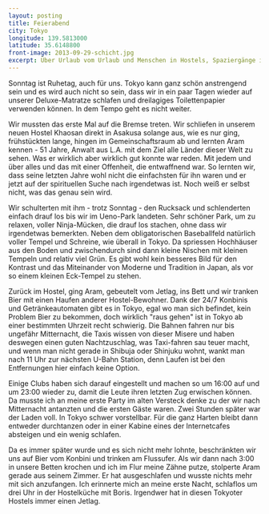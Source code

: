 ```yaml
---
layout: posting
title: Feierabend
city: Tokyo
longitude: 139.5813000
latitude: 35.6148800
front-image: 2013-09-29-schicht.jpg
excerpt: Über Urlaub vom Urlaub und Menschen in Hostels, Spaziergänge im Park und Tempel zwischen Hochhäusern, als auch die Öffnungszeiten der U-Bahn und wie sie die Parties in Tokyo beeinflussen.
---
```


Sonntag ist Ruhetag, auch für uns. Tokyo kann ganz schön anstrengend sein und es wird auch nicht so sein, dass wir in ein paar Tagen wieder auf unserer Deluxe-Matratze schlafen und dreilagiges Toilettenpapier verwenden können. In dem Tempo geht es nicht weiter.

Wir mussten das erste Mal auf die Bremse treten. Wir schliefen in unserem neuen Hostel Khaosan direkt in Asakusa solange aus, wie es nur ging, frühstückten lange, hingen im Gemeinschaftsraum ab und lernten Aram kennen - 51 Jahre, Anwalt aus L.A. mit dem Ziel alle Länder dieser Welt zu sehen. Was er wirklich aber wirklich gut konnte war reden. Mit jedem und über alles und das mit einer Offenheit, die entwaffnend war. So lernten wir, dass seine letzten Jahre wohl nicht die einfachsten für ihn waren und er jetzt auf der spirituellen Suche nach irgendetwas ist. Noch weiß er selbst nicht, was das genau sein wird.

Wir schulterten mit ihm - trotz Sonntag - den Rucksack und schlenderten einfach drauf los bis wir im Ueno-Park landeten. Sehr schöner Park, um zu relaxen, voller Ninja-Mücken, die drauf los stachen, ohne dass wir irgendetwas bemerkten. Neben dem obligatorischen Baseballfeld natürlich voller Tempel und Schreine, wie überall in Tokyo. Da spriessen Hochhäuser aus den Boden und zwischendurch sind dann kleine Nischen mit kleinen Tempeln und relativ viel Grün. Es gibt wohl kein besseres Bild für den Kontrast und das Miteinander von Moderne und Tradition in Japan, als vor so einem kleinen Eck-Tempel zu stehen.

<!-- images -->

Zurück im Hostel, ging Aram, gebeutelt vom Jetlag, ins Bett und wir tranken Bier mit einen Haufen anderer Hostel-Bewohner. Dank der 24/7 Konbinis und Getränkeautomaten gibt es in Tokyo, egal wo man sich befindet, kein Problem Bier zu bekommen, doch wirklich "raus gehen" ist in Tokyo ab einer bestimmten Uhrzeit recht schwierig. Die Bahnen fahren nur bis ungefähr Mitternacht, die Taxis wissen von dieser Misere und haben deswegen einen guten Nachtzuschlag, was Taxi-fahren sau teuer macht, und wenn man nicht gerade in Shibuja oder Shinjuku wohnt, wankt man nach 11 Uhr zur nächsten U-Bahn Station, denn Laufen ist bei den Entfernungen hier einfach keine Option. 

Einige Clubs haben sich darauf eingestellt und machen so um 16:00 auf und um 23:00 wieder zu, damit die Leute ihren letzten Zug erwischen können. Da musste ich an meine erste Party im alten Versteck denke zu der wir nach Mitternacht antanzten und die ersten Gäste waren. Zwei Stunden später war der Laden voll. In Tokyo schwer vorstellbar. Für die ganz Harten bleibt dann entweder durchtanzen oder in einer Kabine eines der Internetcafes absteigen und ein wenig schlafen.

Da es immer später wurde und es sich nicht mehr lohnte, beschränkten wir uns auf Bier vom Konbini und trinken am Flussufer. Als wir dann nach 3:00 in unsere Betten krochen und ich im Flur meine Zähne putze, stolperte Aram gerade aus seinem Zimmer. Er hat ausgeschlafen und wusste nichts mehr mit sich anzufangen. Ich erinnerte mich an meine erste Nacht, schlaflos um drei Uhr in der Hostelküche mit Boris. Irgendwer hat in diesen Tokyoter Hostels immer einen Jetlag.
